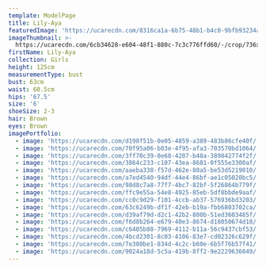 ```yaml
---
template: ModelPage
title: Lily-Aya
featuredImage: 'https://ucarecdn.com/8316ca1a-6b75-48b1-b4c0-9bfb93234ae9/'
imageThumbnail: >-
  https://ucarecdn.com/6cb34628-e604-48f1-880c-7c3c776ffd60/-/crop/736x940/491,191/-/preview/
firstName: Lily-Aya
collection: Girls
height: 125cm
measurementType: bust
bust: 63cm
waist: 60.5cm
hips: '67.5'
size: '6'
shoeSize: 2-3
hair: Brown
eyes: Brown
imagePortfolio:
  - image: 'https://ucarecdn.com/d198f51b-0e05-4859-a389-483b86cfe40f/'
  - image: 'https://ucarecdn.com/70f95a06-b03e-4f95-afa3-703570bd1064/'
  - image: 'https://ucarecdn.com/3ff70c39-0e68-4207-b48a-389842774f2f/'
  - image: 'https://ucarecdn.com/3864c233-c107-43ea-8681-0f555e3300af/'
  - image: 'https://ucarecdn.com/aaeba338-f57d-462e-80a5-be53d5219010/'
  - image: 'https://ucarecdn.com/a7ed4540-94df-44e4-86bf-ae1c05020bc5/'
  - image: 'https://ucarecdn.com/98d8c7a8-77f7-4bc7-82bf-5f26864b779f/'
  - image: 'https://ucarecdn.com/ffc9e55a-54e8-4925-85eb-5df8bbde9aaf/'
  - image: 'https://ucarecdn.com/cc0c9d29-f101-4ccb-ab37-576936bd3203/'
  - image: 'https://ucarecdn.com/63c6249b-df1f-42eb-b19a-fbb6803702ca/'
  - image: 'https://ucarecdn.com/d39af79d-d2c1-42b2-800b-51ed3603485f/'
  - image: 'https://ucarecdn.com/f6d8b264-e679-40e3-8674-d18050674d18/'
  - image: 'https://ucarecdn.com/c6405b88-7969-4112-b11a-56c9437cbf53/'
  - image: 'https://ucarecdn.com/4bcd2301-8c03-4106-83e7-cd02326c629f/'
  - image: 'https://ucarecdn.com/7e380be1-834d-4c2c-b60e-6b5f76b57f41/'
  - image: 'https://ucarecdn.com/9024a18d-5c5a-419b-8ff2-9e2229636049/'
---
```


